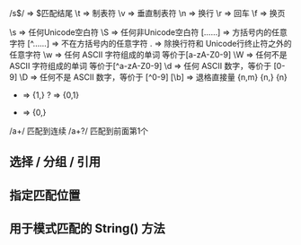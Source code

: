 /s$/  => $匹配结尾
\t   => 制表符
\v   => 垂直制表符
\n   => 换行
\r   => 回车
\f   => 换页

\s     => 任何Unicode空白符 
\S     => 任何非Unicode空白符
[……]   => 方括号内的任意字符
[^……]  => 不在方括号内的任意字符
.      => 除换行符和 Unicode行终止符之外的任意字符
\w     => 任何 ASCII 字符组成的单词 等价于[a-zA-Z0-9]
\W     => 任何不是 ASCII 字符组成的单词 等价于[^a-zA-Z0-9]
\d     => 任何 ASCII 数字，等价于 [0-9]
\D     => 任何不是 ASCII 数字，等价于 [^0-9]
[\b]   => 退格直接量
{n,m}
{n,}
{n}
+  => {1,}
?  => {0,1}
*  => {0,}

/a+/  匹配到连续
/a+?/ 匹配到前面第1个

## 选择 / 分组 / 引用

## 指定匹配位置

## 用于模式匹配的 String()  方法
